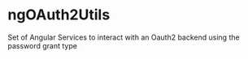 ngOAuth2Utils
=============

Set of Angular Services to interact with an Oauth2 backend using the password grant type
